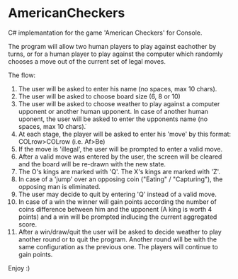 # AmericanCheckers
C# implemantation for the game 'American Checkers' for Console. 

The program will allow two human players to play against eachother by turns, or
for a human player to play against the computer which randomly chooses a move out of
the current set of legal moves.

The flow:
1. The user will be asked to enter his name (no spaces, max 10 chars).
2. The user will be asked to choose board size (6, 8 or 10)
3. The user will be asked to choose weather to play against a computer upponent 
   or another human upponent. In case of another human uponent, the user will
   be asked to enter the upponents name (no spaces, max 10 chars).ֿ
4. At each stage, the player will be asked to enter his 'move' by this format: 
   COLrow>COLrow (i.e. Af>Be)
6. If the move is 'illegal', the user will be prompted to enter a valid move.
7. After a valid move was entered by the user, the screen will be cleared and the
   board will be re-drawn with the new state.
8. The O's kings are marked with 'Q'. The X's kings are marked with 'Z'.
9. In case of a 'jump' over an opposing coin ("Eating" / "Capturing"), the
   opposing man is eliminated.
10. The user may decide to quit by entering 'Q' instead of a valid move.
11. In case of a win the winner will gain points according the number of coins
    difference between him and the upponent (A king is worth 4 points) and a
    win will be prompted indlucing the current aggregated score.
12. After a win/draw/quit the user will be asked to decide weather to play
    another round or to quit the program. Another round will be with the same
    configuration as the previous one. The players will continue to gain points.
    
    
Enjoy :)
